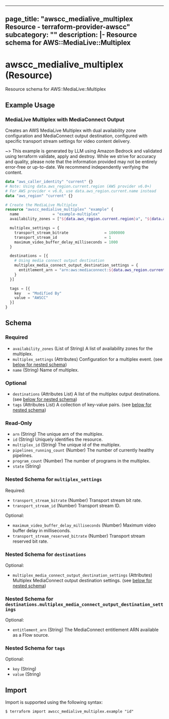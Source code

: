 
---
page_title: "awscc_medialive_multiplex Resource - terraform-provider-awscc"
subcategory: ""
description: |-
  Resource schema for AWS::MediaLive::Multiplex
---

# awscc_medialive_multiplex (Resource)

Resource schema for AWS::MediaLive::Multiplex

## Example Usage

### MediaLive Multiplex with MediaConnect Output

Creates an AWS MediaLive Multiplex with dual availability zone configuration and MediaConnect output destination, configured with specific transport stream settings for video content delivery.

~> This example is generated by LLM using Amazon Bedrock and validated using terraform validate, apply and destroy. While we strive for accuracy and quality, please note that the information provided may not be entirely error-free or up-to-date. We recommend independently verifying the content.

```terraform
data "aws_caller_identity" "current" {}
# Note: Using data.aws_region.current.region (AWS provider v6.0+)
# For AWS provider < v6.0, use data.aws_region.current.name instead
data "aws_region" "current" {}

# Create the MediaLive Multiplex
resource "awscc_medialive_multiplex" "example" {
  name               = "example-multiplex"
  availability_zones = ["${data.aws_region.current.region}a", "${data.aws_region.current.region}b"]

  multiplex_settings = {
    transport_stream_bitrate                = 1000000
    transport_stream_id                     = 1
    maximum_video_buffer_delay_milliseconds = 1000
  }

  destinations = [{
    # Using media connect output destination
    multiplex_media_connect_output_destination_settings = {
      entitlement_arn = "arn:aws:mediaconnect:${data.aws_region.current.region}:${data.aws_caller_identity.current.account_id}:entitlement:1234-5678-90ab-cdef"
    }
  }]

  tags = [{
    key   = "Modified By"
    value = "AWSCC"
  }]
}
```

<!-- schema generated by tfplugindocs -->
## Schema

### Required

- `availability_zones` (List of String) A list of availability zones for the multiplex.
- `multiplex_settings` (Attributes) Configuration for a multiplex event. (see [below for nested schema](#nestedatt--multiplex_settings))
- `name` (String) Name of multiplex.

### Optional

- `destinations` (Attributes List) A list of the multiplex output destinations. (see [below for nested schema](#nestedatt--destinations))
- `tags` (Attributes List) A collection of key-value pairs. (see [below for nested schema](#nestedatt--tags))

### Read-Only

- `arn` (String) The unique arn of the multiplex.
- `id` (String) Uniquely identifies the resource.
- `multiplex_id` (String) The unique id of the multiplex.
- `pipelines_running_count` (Number) The number of currently healthy pipelines.
- `program_count` (Number) The number of programs in the multiplex.
- `state` (String)

<a id="nestedatt--multiplex_settings"></a>
### Nested Schema for `multiplex_settings`

Required:

- `transport_stream_bitrate` (Number) Transport stream bit rate.
- `transport_stream_id` (Number) Transport stream ID.

Optional:

- `maximum_video_buffer_delay_milliseconds` (Number) Maximum video buffer delay in milliseconds.
- `transport_stream_reserved_bitrate` (Number) Transport stream reserved bit rate.


<a id="nestedatt--destinations"></a>
### Nested Schema for `destinations`

Optional:

- `multiplex_media_connect_output_destination_settings` (Attributes) Multiplex MediaConnect output destination settings. (see [below for nested schema](#nestedatt--destinations--multiplex_media_connect_output_destination_settings))

<a id="nestedatt--destinations--multiplex_media_connect_output_destination_settings"></a>
### Nested Schema for `destinations.multiplex_media_connect_output_destination_settings`

Optional:

- `entitlement_arn` (String) The MediaConnect entitlement ARN available as a Flow source.



<a id="nestedatt--tags"></a>
### Nested Schema for `tags`

Optional:

- `key` (String)
- `value` (String)

## Import

Import is supported using the following syntax:

```shell
$ terraform import awscc_medialive_multiplex.example "id"
```
